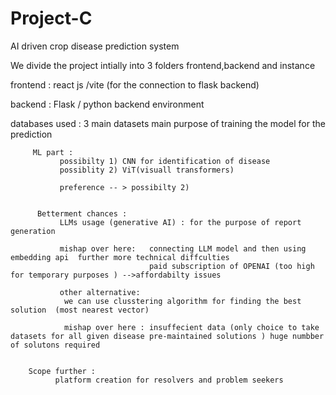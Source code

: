 # Project-C
AI driven crop disease prediction system 

<p1> We divide the project intially into 3 folders frontend,backend and instance </p1> 

frontend :
react js /vite (for the connection to flask backend) 

backend :
Flask / python backend environment 

databases used : 
3 main datasets main purpose of training the model for the prediction 


         ML part : 
               possibilty 1) CNN for identification of disease 
               possiblity 2) ViT(visuall transformers)

               preference -- > possibilty 2) 


          Betterment chances : 
               LLMs usage (generative AI) : for the purpose of report generation 

               mishap over here:   connecting LLM model and then using embedding api  further more technical diffculties 
                                   paid subscription of OPENAI (too high for temporary purposes ) -->affordabilty issues 

               other alternative:
                we can use clusstering algorithm for finding the best solution  (most nearest vector) 

                mishap over here : insuffecient data (only choice to take datasets for all given disease pre-maintained solutions ) huge numbber  of solutons required 


        Scope further : 
              platform creation for resolvers and problem seekers 
                

